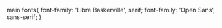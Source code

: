 main fonts{
   font-family: 'Libre Baskerville', serif;
    font-family: 'Open Sans', sans-serif;
} 
 